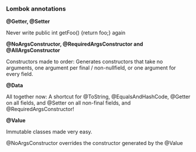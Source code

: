 ### Lombok annotations

**@Getter, @Setter**

Never write public int getFoo() {return foo;} again

**@NoArgsConstructor, @RequiredArgsConstructor and @AllArgsConstructor**

Constructors made to order: Generates constructors that take no arguments, one argument per final / non-nullfield, or one argument for every field.

**@Data**

All together now: A shortcut for @ToString, @EqualsAndHashCode, @Getter on all fields, and @Setter on all non-final fields, and @RequiredArgsConstructor!

**@Value**

Immutable classes made very easy.

@NoArgsConstructor overrides the constructor generated by the @Value

